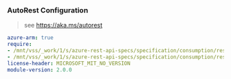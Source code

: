 ### AutoRest Configuration

> see https://aka.ms/autorest

``` yaml
azure-arm: true
require:
- /mnt/vss/_work/1/s/azure-rest-api-specs/specification/consumption/resource-manager/readme.md
- /mnt/vss/_work/1/s/azure-rest-api-specs/specification/consumption/resource-manager/readme.go.md
license-header: MICROSOFT_MIT_NO_VERSION
module-version: 2.0.0
```